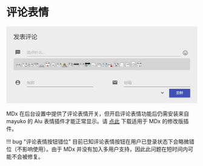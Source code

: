 # 评论表情

![Emoji in comment panel](../img/emoji.jpg)

MDx 在后台设置中提供了评论表情开关，但开启评论表情功能后仍需安装来自 mayuko 的 Alu 表情插件才能正常显示。请 [点此](https://doc.flyhigher.top/mdx/resources/alu.zip) 下载适用于 MDx 的修改版插件。

!!! bug "评论表情按钮错位"
    目前已知评论表情按钮在用户已登录状态下会略微错位（不影响使用）。由于 MDx 并没有加入多用户支持，因此此问题在短时间内可能不会被修复。
    